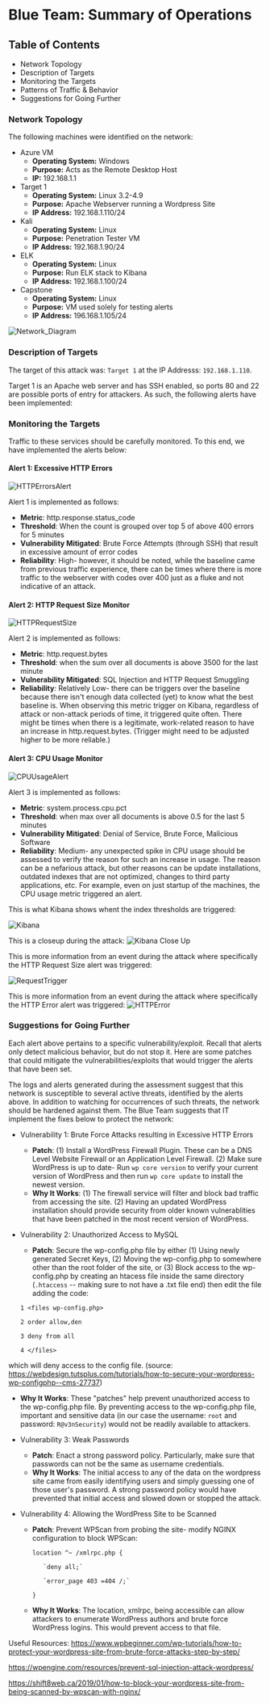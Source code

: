 # Blue Team: Summary of Operations

## Table of Contents
- Network Topology
- Description of Targets
- Monitoring the Targets
- Patterns of Traffic & Behavior
- Suggestions for Going Further

### Network Topology
  
The following machines were identified on the network:
- Azure VM
  - **Operating System:** Windows
  - **Purpose:** Acts as the Remote Desktop Host
  - **IP:** 192.168.1.1
- Target 1
  - **Operating System:** Linux 3.2-4.9
  - **Purpose:** Apache Webserver running a Wordpress Site
  - **IP Address:** 192.168.1.110/24
- Kali 
  - **Operating System:** Linux
  - **Purpose:** Penetration Tester VM
  - **IP Address:** 192.168.1.90/24
- ELK
  - **Operating System:** Linux
  - **Purpose:** Run ELK stack to Kibana
  - **IP Address:** 192.168.1.100/24
- Capstone
  - **Operating System:** Linux
  - **Purpose:** VM used solely for testing alerts
  - **IP Address:** 196.168.1.105/24

![Network_Diagram](https://github.com/skyeskyeskye/PENN_CYBERSECURITY_FINAL/blob/main/Blue_Team_Defensive/Images/FIXEDFinalProjectDiagram.png)

### Description of Targets

The target of this attack was: `Target 1` at the IP Addresss: `192.168.1.110`.

Target 1 is an Apache web server and has SSH enabled, so ports 80 and 22 are possible ports of entry for attackers. As such, the following alerts have been implemented:

### Monitoring the Targets

Traffic to these services should be carefully monitored. To this end, we have implemented the alerts below:

#### Alert 1: Excessive HTTP Errors

![HTTPErrorsAlert](https://github.com/skyeskyeskye/PENN_CYBERSECURITY_FINAL/blob/main/Blue_Team_Defensive/Images/Screenshot%202022-05-21%20184605_HTTP_Response_Code_Alert.jpg)

Alert 1 is implemented as follows:
  - **Metric**: http.response.status_code
  - **Threshold**: When the count is grouped over top 5 of above 400 errors for 5 minutes
  - **Vulnerability Mitigated**: Brute Force Attempts (through SSH) that result in excessive amount of error codes
  - **Reliability**: High- however, it should be noted, while the baseline came from previous traffic experience, there can be times where there is more traffic to the webserver with codes over 400 just as a fluke and not indicative of an attack.

#### Alert 2: HTTP Request Size Monitor

![HTTPRequestSize](https://github.com/skyeskyeskye/PENN_CYBERSECURITY_FINAL/blob/main/Blue_Team_Defensive/Images/Screenshot%202022-05-21%20184413_KIBANA_HTTP_Request_Bytes_Alert.jpg)

Alert 2 is implemented as follows:
  - **Metric**: http.request.bytes
  - **Threshold**: when the sum over all documents is above 3500 for the last minute
  - **Vulnerability Mitigated**: SQL Injection and HTTP Request Smuggling
  - **Reliability**: Relatively Low- there can be triggers over the baseline because there isn't enough data collected (yet) to know what the best baseline is. When observing this metric trigger on Kibana, regardless of attack or non-attack periods of time, it triggered quite often.  There might be times when there is a legitimate, work-related reason to have an increase in http.request.bytes. (Trigger might need to be adjusted higher to be more reliable.)

#### Alert 3: CPU Usage Monitor

![CPUUsageAlert](https://github.com/skyeskyeskye/PENN_CYBERSECURITY_FINAL/blob/main/Blue_Team_Defensive/Images/Screenshot%202022-05-21%20184731_KIBANA_CPU_Usage_Alert.jpg)

Alert 3 is implemented as follows:
  - **Metric**: system.process.cpu.pct 
  - **Threshold**: when max over all documents is above 0.5 for the last 5 minutes
  - **Vulnerability Mitigated**: Denial of Service, Brute Force, Malicious Software
  - **Reliability**: Medium- any unexpected spike in CPU usage should be assessed to verify the reason for such an increase in usage. The reason can be a nefarious attack, but other reasons can be update installations, outdated indexes that are not optimized, changes to third party applications, etc. For example, even on just startup of the machines, the CPU usage metric triggered an alert. 

This is what Kibana shows whent the index thresholds are triggered:

![Kibana](https://github.com/skyeskyeskye/PENN_CYBERSECURITY_FINAL/blob/main/Blue_Team_Defensive/Images/Screenshot%202022-05-17%20181351.jpg)

This is a closeup during the attack:
![Kibana Close Up](https://github.com/skyeskyeskye/PENN_CYBERSECURITY_FINAL/blob/main/Blue_Team_Defensive/Images/Kibana_CloseUp_Event.jpg)

This is more information from an event during the attack where specifically the HTTP Request Size alert was triggered:

![RequestTrigger](https://github.com/skyeskyeskye/PENN_CYBERSECURITY_FINAL/blob/main/Blue_Team_Defensive/Images/Kibana_Closeup_requestbytes.jpg)

This is more information from an event during the attack where specifically the HTTP Error alert was triggered:
![HTTPError](https://github.com/skyeskyeskye/PENN_CYBERSECURITY_FINAL/blob/main/Blue_Team_Defensive/Images/Kibana_Closeup_HTTPError.jpg)


### Suggestions for Going Further 

Each alert above pertains to a specific vulnerability/exploit. Recall that alerts only detect malicious behavior, but do not stop it. Here are some patches that could mitigate the vulnerabilities/exploits that would trigger the alerts that have been set.


The logs and alerts generated during the assessment suggest that this network is susceptible to several active threats, identified by the alerts above. In addition to watching for occurrences of such threats, the network should be hardened against them. The Blue Team suggests that IT implement the fixes below to protect the network:


- Vulnerability 1: Brute Force Attacks resulting in Excessive HTTP Errors
  - **Patch**: (1) Install a WordPress Firewall Plugin. These can be a DNS Level Website Firewall or an Application Level Firewall. (2) Make sure WordPress is up to date- Run `wp core version` to verify your current version of WordPress and then run `wp core update` to install the newest version.
  - **Why It Works**: (1) The firewall service will filter and block bad traffic from accessing the site. (2) Having an updated WordPress installation should provide security from older known vulnerablities that have been patched in the most recent version of WordPress.


- Vulnerability 2: Unauthorized Access to MySQL
  - **Patch**: Secure the wp-config.php file by either (1) Using newly generated Secret Keys, (2) Moving the wp-config.php to somewhere other than the root folder of the site, or (3) Block access to the wp-config.php by creating an htacess file inside the same directory (`.htaccess` -- making sure to not have a .txt file end) then edit the file adding the code: 
 

  `1 <files wp-config.php>` 
  
  `2 order allow,den`
  
  `3 deny from all`
  
  `4 </files>`
   
   
which will deny access to the config file. (source: https://webdesign.tutsplus.com/tutorials/how-to-secure-your-wordpress-wp-configphp--cms-27737)
	
  - **Why It Works**: These "patches" help prevent unauthorized access to the wp-config.php file. By preventing access to the wp-config.php file, important and sensitive data (in our case the username: `root` and password: `R@v3nSecurity`) would not be readily available to attackers. 


- Vulnerability 3: Weak Passwords
  - **Patch**: Enact a strong password policy. Particularly, make sure that passwords can not be the same as username credentials.
  - **Why It Works**: The initial access to any of the data on the wordpress site came from easily identifying users and simply guessing one of those user's password. A strong password policy would have prevented that initial access and slowed down or stopped the attack.

- Vulnerability 4: Allowing the WordPress Site to be Scanned
   - **Patch**: Prevent WPScan from probing the site- modify NGINX configuration to block WPScan:
 
		`location ^~ /xmlrpc.php {`
			
			`deny all;`
		
			`error_page 403 =404 /;`
		
		`}` 
	
   - **Why It Works**: The location, xmlrpc, being accessible can allow attackers to enumerate WordPress authors and brute force WordPress logins.  This would prevent access to that file.


Useful Resources:
https://www.wpbeginner.com/wp-tutorials/how-to-protect-your-wordpress-site-from-brute-force-attacks-step-by-step/

https://wpengine.com/resources/prevent-sql-injection-attack-wordpress/

https://shift8web.ca/2019/01/how-to-block-your-wordpress-site-from-being-scanned-by-wpscan-with-nginx/
